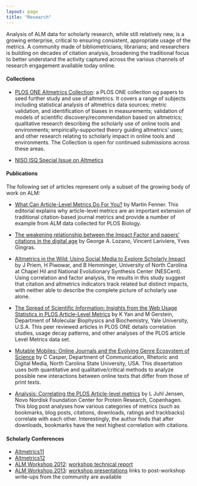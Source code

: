 ```yaml
---
layout: page
title: "Research"
---
```


Analysis of ALM data for scholarly research, while still relatively new, is a growing enterprise, critical to ensuring consistent, appropriate usage of the metrics. A community made of bibliometricians; librarians; and researchers is building on decades of citation analysis, broadening the traditional focus to better understand the activity captured across the various channels of research engagement available today online. 

#### Collections

* [PLOS ONE Altmetrics Collection](http://www.ploscollections.org/article/browseIssue.action?issue=info:doi/10.1371/issue.pcol.v02.i19): a PLOS ONE collection og papers to seed further study and use of altmetrics. It covers a range of subjects including statistical analysis of altmetrics data sources; metric validation, and identification of biases in measurements; validation of models of scientific discovery/recommendation based on altmetrics; qualitative research describing the scholarly use of online tools and environments; empirically-supported theory guiding altmetrics’ uses; and other research relating to scholarly impact in online tools and environments. The Collection is open for continued submissions across these areas.

* [NISO ISQ Special Issue on Altmetics](http://www.niso.org/apps/group_public/download.php/10409/isqv25no2.pdf)


#### Publications

The following set of articles represent only a subset of the growing body of work on ALM:

* [What Can Article-Level Metrics Do For You?](http://www.plosbiology.org/article/info%3Adoi%2F10.1371%2Fjournal.pbio.1001687) by Martin Fenner. This editorial explains why article-level metrics are an important extension of traditional citation-based journal metrics and provide a number of example from ALM data collected for PLOS Biology.

* [The weakening relationship between the Impact Factor and papers’ citations in the digital age](http://arxiv.org/abs/1205.4328) by George A. Lozano, Vincent Lariviere, Yves Gingras.

* [Altmetrics in the Wild: Using Social Media to Explore Scholarly Impact](http://arxiv.org/html/1203.4745v1) by J Priem, H Piwowar, and B Hemminger, University of North Carolina at Chapel Hil and National Evolutionary Synthesis Center (NESCent). Using correlation and factor analysis, the results in this study suggest that citation and altmetrics indicators track related but distinct impacts, with neither able to describe the complete picture of scholarly use alone.

* [The Spread of Scientific Information: Insights from the Web Usage Statistics in PLOS Article-Level Metrics](http://www.plosone.org/article/info:doi/10.1371/journal.pone.0019917) by K Yan and M Gerstein, Department of Molecular Biophysics and Biochemistry, Yale University, U.S.A. This peer reviewed articles in PLOS ONE details correlation studies, usage decay patterns, and other analyses of the PLOS article Level Metrics data set.

* [Mutable Mobiles: Online Journals and the Evolving Genre Ecosystem of Science](http://repository.lib.ncsu.edu/ir/handle/1840.16/3905) by C Casper, Department of Communication, Rhetoric and Digital Media, North Carolina State University, USA. This dissertation uses both quantitative and qualitative/critical methods to analyze possible new interactions between online texts that differ from those of print texts.

* [Analysis: Correlating the PLOS Article-level metrics](http://larsjuhljensen.wordpress.com/2010/01/15/analysis-correlating-the-plos-article-level-metrics/) by L Juhl Jensen, Novo Nordisk Foundation Center for Protein Research, Copenhagen. This blog post analyses how various categories of metrics (such as bookmarks, blog posts, citations, downloads, ratings and trackbacks) correlate with each other. Interestingly, the author finds that after downloads, bookmarks have the next highest correlation with citations.

<!--http://www.mendeley.com/groups/586171/altmetrics/
-->

#### Scholarly Conferences
* [Altmetrics11](http://altmetrics.org/workshop2011/)
* [Altmetrics12](http://altmetrics.org/altmetrics12/)
* [ALM Workshop 2012](http://article-level-metrics.plos.org/alm-workshop-2012/): [workshop technical report](http://figshare.com/articles/ALM_Workshop_2012_Report.pdf/98828)
* [ALM Workshop 2013](http://article-level-metrics.plos.org/alm-workshop-2013/): [workshop presentations](http://lanyrd.com/2013/alm13/) links to post-workshop write-ups from the community are available
